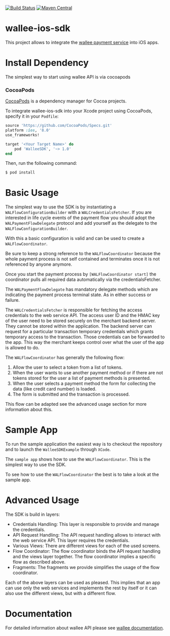 [![Build Status](https://travis-ci.org/wallee-payment/wallee-ios-sdk.svg?branch=master)](https://travis-ci.org/wallee-payment/wallee-ios-sdk)
[![Maven Central](https://maven-badges.herokuapp.com/maven-central/com.wallee/wallee-ios-sdk/badge.svg)](https://maven-badges.herokuapp.com/maven-central/com.wallee/wallee-ios-sdk)

# wallee-ios-sdk

This project allows to integrate the <a href="https://wallee.com">wallee payment service</a> into
iOS apps.

# Install Dependency

The simplest way to start using wallee API is via cocoapods

### CocoaPods

[CocoaPods](http://cocoapods.org) is a dependency manager for Cocoa projects.

To integrate wallee-ios-sdk into your Xcode project using CocoaPods, specify it in your `Podfile`:

```ruby
source 'https://github.com/CocoaPods/Specs.git'
platform :ios, '8.0'
use_frameworks!

target '<Your Target Name>' do
    pod 'WalleeSDK', '~> 1.0'
end
```

Then, run the following command:

```bash
$ pod install
```

# Basic Usage

The simplest way to use the SDK is by instantiating a `WALFlowConfigurationBuilder` with a `WALCredentialsFetcher`. 
If you are interested in life cycle events of the payment flow you should adopt the `WALPaymentFlowDelegate` protocol and add yourself as the delegate to the `WALFlowConfigurationBuilder`.

With this a basic configuration is valid and can be used to create a `WALFlowCoordinator`.

Be sure to keep a strong reference to the `WALFlowCoordinator` because the whole payment process is not self contained and terminates once it is not referenced by anyone anymore.

Once you start the payment process by `[WALFlowCoordinator start]` the coordinator pulls all required data automatically via the credentialsFetcher.

The `WALPaymentFlowDelegate` has mandatory delegate methods which are indicating the payment process terminal state.
As in either success or failure.

The `WALCredentialsFetcher` is responsible for fetching the access credentials to the web
service API. The access user ID and the HMAC key of the user need to be stored securely on the
merchant backend server. They cannot be stored within the application. The backend server can
request for a particular transaction temporary credentials which grants temporary access to the
transaction. Those credentials can be forwarded to the app. This way the merchant keeps control
over what the user of the app is allowed to do.

The `WALFlowCoordinator` has generally the following flow:

1) Allow the user to select a token from a list of tokens.
2) When the user wants to use another payment method or if there are not tokens stored for the user
   a list of payment methods is presented.
3) When the user selects a payment method the form for collecting the data (like credit card number)
   is loaded.
4) The form is submitted and the transaction is processed.

This flow can be adapted see the advanced usage section for more information about this.

# Sample App

To run the sample application the easiest way is to checkout the repository and to launch the
`WalleeSDKExample` through `XCode`.

The `sample app` shows how to use the `WALFlowCoordinator`. This is the simplest way to
use the SDK.

To see how to use the `WALFlowCoordinator` the best is to take a look at the sample app.

# Advanced Usage

The SDK is build in layers:

* Credentials Handling: This layer is responsible to provide and manage the credentials.
* API Request Handling: The API request handling allows to interact with the web service API. This
  layer requires the credentials.
* Various Views: There are different views for each of the used screens.
* Flow Coordinator: The flow coordinator binds the API request handling and the views layer together.
  The flow coordinator implies a specific flow as described above.
* Fragments: The fragments we provide simplifies the usage of the flow coordinator.

Each of the above layers can be used as pleased. This implies that an app can use only the web
services and implements the rest by itself or it can also use the different views, but with a
different flow.

# Documentation

For detailed information about wallee API please see [wallee documentation](https://app-wallee.com/doc/api/web-service).